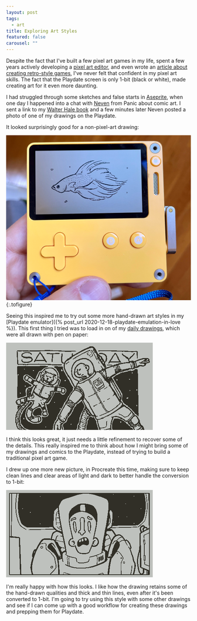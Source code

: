 ```yaml
---
layout: post
tags:
  - art
title: Exploring Art Styles
featured: false
carousel: ""
---
```


Despite the fact that I've built a few pixel art games in my life, spent a few years actively developing a [pixel art editor](http://www.pickleeditor.com), and even wrote an [article about creating retro-style games](https://gamedevelopment.tutsplus.com/articles/going-old-school-making-games-with-a-retro-aesthetic--gamedev-3567), I've never felt that confident in my pixel art skills. The fact that the Playdate screen is only 1-bit (black or white), made creating art for it even more daunting.

I had struggled through some sketches and false starts in [Aseprite](https://www.aseprite.org), when one day I happened into a chat with [Neven](https://twitter.com/mrgan) from Panic about comic art. I sent a link to my [Walter Hale book](http://www.walterhale.com) and a few minutes later Neven posted a photo of one of my drawings on the Playdate.

It looked surprisingly good for a non-pixel-art drawing:

![Drawing from Walter Hale comic on Playdate](/images/posts/2021-07/fish-playdate.png "Walter’s pet fish on the Playdate")
{:.tofigure}

Seeing this inspired me to try out some more hand-drawn art styles in my [Playdate emulator]({% post_url 2020-12-18-playdate-emulation-in-love %}).
This first thing I tried was to load in on of my [daily drawings](https://www.cadinbatrack.com/projects/dailyComic/), which were all drawn with pen on paper:

<!-- ![Drawing of me and my cat floating in space](/images/posts/2021-07/dailyDrawing.gif) -->

![Drawing of me and my cat floating in space](/images/posts/2021-07/dailyDrawing-pd.gif#playdate)

I think this looks great, it just needs a little refinement to recover some of the details. This really inspired me to think about how I might bring some of my drawings and comics to the Playdate, instead of trying to build a traditional pixel art game.

I drew up one more new picture, in Procreate this time, making sure to keep clean lines and clear areas of light and dark to better handle the conversion to 1-bit:

![Drawing of a spaceman](/images/posts/2021-07/botanist-pd.gif#playdate)

I'm really happy with how this looks. I like how the drawing retains some of the hand-drawn qualities and thick and thin lines, even after it's been converted to 1-bit. I'm going to try using this style with some other drawings and see if I can come up with a good workflow for creating these drawings and prepping them for Playdate.
